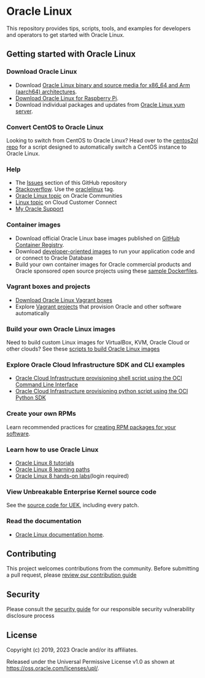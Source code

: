 # Oracle Linux

This repository provides tips, scripts, tools, and examples for developers and operators to get started with Oracle Linux.

## Getting started with Oracle Linux

### Download Oracle Linux
- Download [Oracle Linux binary and source media for x86_64 and Arm (aarch64) architectures](http://yum.oracle.com/oracle-linux-isos.html).
- [Download Oracle Linux for Raspberry Pi](https://www.oracle.com/linux/downloads/linux-arm-downloads.html).
- Download individual packages and updates from [Oracle Linux yum server](https://yum.oracle.com).

### Convert CentOS to Oracle Linux
Looking to switch from CentOS to Oracle Linux? Head over to the [centos2ol repo](https://github.com/oracle/centos2ol) for a script designed to automatically switch a CentOS instance to Oracle Linux.

### Help

 - The [Issues](https://github.com/oracle/oracle-linux/issues) section of this GitHub repository
 - [Stackoverflow](https://stackoverflow.com). Use the [oraclelinux](https://stackoverflow.com/questions/tagged/oraclelinux) tag.
 - [Oracle Linux topic](https://community.oracle.com/tech/apps-infra/categories/oracle_linux) on Oracle Communities
 - [Linux topic](https://community.oracle.com/customerconnect/categories/oci-cloud-infrastructure-linux) on Cloud Customer Connect
 - [My Oracle Support](https://support.oracle.com)

### Container images
 - Download official Oracle Linux base images published on [GitHub Container Registry](https://github.com/orgs/oracle/packages/container/package/oraclelinux).
 - Download [developer-oriented images](https://github.com/orgs/oracle/packages?repo_name=docker-images) to run your application code and or connect to Oracle Database
 - Build your own container images for Oracle commercial products and Oracle sponsored open source projects using these [sample Dockerfiles](https://github.com/oracle/docker-images).

### Vagrant boxes and projects
- [Download Oracle Linux Vagrant boxes](https://yum.oracle.com/boxes/)
- Explore [Vagrant projects](https://github.com/oracle/vagrant-projects) that provision Oracle and other software automatically 

### Build your own Oracle Linux images
Need to build custom Linux images for VirtualBox, KVM, Oracle Cloud or other clouds? See these [scripts to build Oracle Linux images](oracle-linux-image-tools)

### Explore Oracle Cloud Infrastructure SDK and CLI examples
- [Oracle Cloud Infrastructure provisioning shell script using the OCI Command Line Interface](oci-provision)
- [Oracle Cloud Infrastructure provisioning python script using the OCI Python SDK](oci-compute)


### Create your own RPMs
Learn recommended practices for [creating RPM packages for your software](creating-rpm-packages/creating-rpm-packages.md).


### Learn how to use Oracle Linux
* [Oracle Linux 8 tutorials](https://docs.oracle.com/en/operating-systems/oracle-linux/8/tutorials.html)
* [Oracle Linux 8 learning paths](https://www.oracle.com/goto/oraclelinuxlearningpath)
* [Oracle Linux 8 hands-on labs](https://luna.oracle.com/team/418f9969-5e1c-4bbb-ae5f-b8b6acffc9f1)(login required)


### View Unbreakable Enterprise Kernel source code
See the [source code for UEK](https://github.com/oracle/linux-uek), including every patch.

### Read the documentation
- [Oracle Linux documentation home](https://docs.oracle.com/en/operating-systems/oracle-linux/index.html).

## Contributing

This project welcomes contributions from the community. Before submitting a pull request, please [review our contribution guide](./CONTRIBUTING.md)

## Security

Please consult the [security guide](./SECURITY.md) for our responsible security vulnerability disclosure process

## License

Copyright (c) 2019, 2023 Oracle and/or its affiliates.

Released under the Universal Permissive License v1.0 as shown at
<https://oss.oracle.com/licenses/upl/>.
